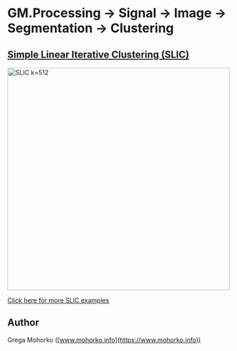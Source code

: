 # GM.Processing -> Signal -> Image -> Segmentation -> Clustering

## [Simple Linear Iterative Clustering (SLIC)](src/GM.Processing/GM.Processing/Signal/Image/Segmentation/Clustering/SLIC.cs)

<img src="/Documentation/Signal/Image/Segmentation/Clustering/SLIC/SLIC%20Yamaha%20k=512.gif" alt="SLIC k=512" title="Simple Linear Iterative Clustering (SLIC) k=512" width="500">

[Click here for more SLIC examples](/src/GM.Processing/GM.Processing/Signal/Image/Segmentation/Clustering/SLIC.md)

## Author
Grega Mohorko ([www.mohorko.info](https://www.mohorko.info))
